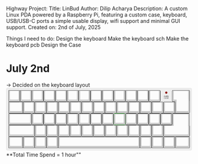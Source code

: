 Highway Project:
Title: LinBud
Author: Dilip Acharya
Description: A custom Linux PDA powered by a Raspberry Pi, featuring a custom case, keyboard, USB/USB-C ports a simple usable display, wifi support and minimal GUI support.
Created on: 2nd of July, 2025

Things I need to do:
Design the keyboard
Make the keyboard sch
Make the keyboard pcb
Design the Case

# July 2nd
-> Decided on the keyboard layout
![General Keyboard Layout](mini-keyboard/General-Layout.png)
**Total Time Spend = 1 hour""
